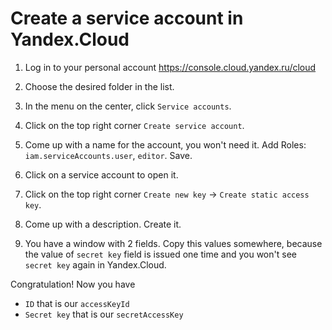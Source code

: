 # Create a service account in Yandex.Cloud

1. Log in to your personal account 
   https://console.cloud.yandex.ru/cloud

2. Choose the desired folder in the list.

3. In the menu on the center, click `Service accounts`.

4. Click on the top right corner `Create service account`.

5. Come up with a name for the account, you won't need it. Add Roles: `iam.serviceAccounts.user`, `editor`. Save.

6. Click on a service account to open it.

7. Click on the top right corner `Create new key` -> `Create static access key`.

8. Come up with a description. Create it.

9. You have a window with 2 fields. Copy this values somewhere, because the value of `secret key` field is issued one time and you won't see `secret key` again in Yandex.Cloud.

Congratulation! Now you have 
- `ID` that is our `accessKeyId` 
- `Secret key` that is our `secretAccessKey`